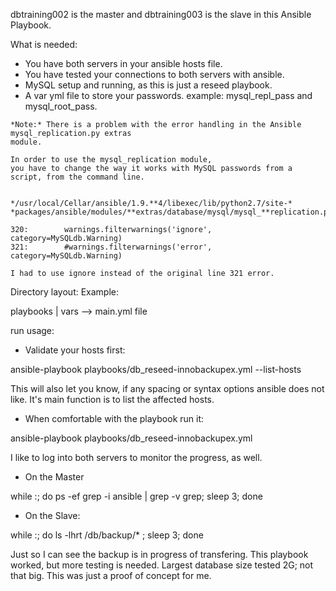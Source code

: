 dbtraining002 is the master and dbtraining003 is the slave in this Ansible Playbook.

What is needed: 
- You have both servers in your ansible hosts file.
- You have tested your connections to both servers with ansible. 
- MySQL setup and running, as this is just a reseed playbook.
- A var yml file to store your passwords. example:  mysql_repl_pass and mysql_root_pass.

```
*Note:* There is a problem with the error handling in the Ansible mysql_replication.py extras
module. 

In order to use the mysql_replication module, 
you have to change the way it works with MySQL passwords from a script, from the command line.


*/usr/local/Cellar/ansible/1.9.**4/libexec/lib/python2.7/site-*
*packages/ansible/modules/**extras/database/mysql/mysql_**replication.py*

320:        warnings.filterwarnings('ignore', category=MySQLdb.Warning)
321:        #warnings.filterwarnings('error', category=MySQLdb.Warning)

I had to use ignore instead of the original line 321 error.
```

Directory layout:
Example:

playbooks
    |
     vars
             --> main.yml file



run usage:

- Validate your hosts first:

ansible-playbook playbooks/db_reseed-innobackupex.yml --list-hosts

This will also let you know, if any spacing or syntax options ansible does not like. It's main function is to list the affected hosts.

- When comfortable with the playbook run it:

ansible-playbook playbooks/db_reseed-innobackupex.yml

I like to log into both servers to monitor the progress, as well.

- On the Master

while :; do ps -ef grep -i ansible | grep -v grep; sleep 3; done

- On the Slave:

while :; do ls -lhrt /db/backup/* ; sleep 3; done

Just so I can see the backup is in progress of transfering.
This playbook worked, but more testing is needed.  Largest database size tested 2G; not that big. This was just a proof of concept for me.

